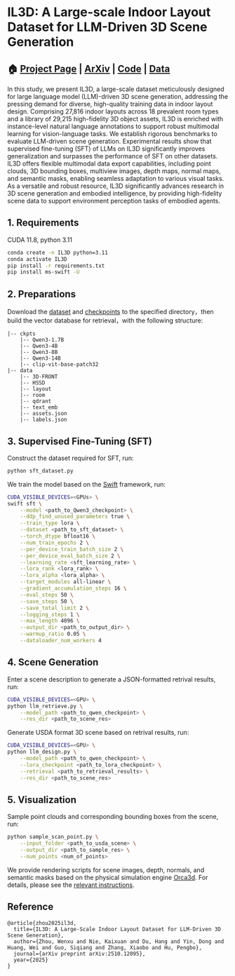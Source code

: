 # IL3D: A Large-scale Indoor Layout Dataset for LLM-Driven 3D Scene Generation

## 🏠 [Project Page](https://wenxuzhou.github.io/project/IL3D/) | [ArXiv](https://arxiv.org/abs/2510.12095) | [Code](https://github.com/WenxuZhou/IL3D) | [Data](https://huggingface.co/datasets/WenxuZhou/IL3D)

In this study, we present IL3D, a large-scale dataset meticulously designed for large language model (LLM)-driven 3D scene generation, addressing the pressing demand for diverse, high-quality training data in indoor layout design. Comprising 27,816 indoor layouts across 18 prevalent room types and a library of 29,215 high-fidelity 3D object assets, IL3D is enriched with instance-level natural language annotations to support robust multimodal learning for vision-language tasks. We establish rigorous benchmarks to evaluate LLM-driven scene generation. Experimental results show that supervised fine-tuning (SFT) of LLMs on IL3D significantly improves generalization and surpasses the performance of SFT on other datasets. IL3D offers flexible multimodal data export capabilities, including point clouds, 3D bounding boxes, multiview images, depth maps, normal maps, and semantic masks, enabling seamless adaptation to various visual tasks. As a versatile and robust resource, IL3D significantly advances research in 3D scene generation and embodied intelligence, by providing high-fidelity scene data to support environment perception tasks of embodied agents. 

## 1. Requirements
CUDA 11.8, python 3.11

```bash
conda create -n IL3D python=3.11
conda activate IL3D
pip install -r requirements.txt
pip install ms-swift -U
```

## 2. Preparations
Download the [dataset](./data/dataset.md) and [checkpoints](./ckpts/checkpoints.md) to the specified directory，then build the vector database for retrieval，with the following structure:

```
|-- ckpts
    |-- Qwen3-1.7B
    |-- Qwen3-4B
    |-- Qwen3-8B
    |-- Qwen3-14B
    |-- clip-vit-base-patch32
|-- data
    |-- 3D-FRONT
    |-- HSSD
    |-- layout
    |-- room
    |-- qdrant
    |-- text_emb
    |-- assets.json
    |-- labels.json
```

## 3. Supervised Fine-Tuning (SFT)
Construct the dataset required for SFT, run:
```bash
python sft_dataset.py
```

We train the model based on the [Swift](https://github.com/modelscope/ms-swift) framework, run:
```bash
CUDA_VISIBLE_DEVICES=<GPUs> \
swift sft \
    --model <path_to_Qwen3_checkpoint> \
    --ddp_find_unused_parameters true \
    --train_type lora \
    --dataset <path_to_sft_dataset> \
    --torch_dtype bfloat16 \
    --num_train_epochs 2 \
    --per_device_train_batch_size 2 \
    --per_device_eval_batch_size 2 \
    --learning_rate <sft_learning_rate> \
    --lora_rank <lora_rank> \
    --lora_alpha <lora_alpha> \
    --target_modules all-linear \
    --gradient_accumulation_steps 16 \
    --eval_steps 50 \
    --save_steps 50 \
    --save_total_limit 2 \
    --logging_steps 1 \
    --max_length 4096 \
    --output_dir <path_to_output_dir> \
    --warmup_ratio 0.05 \
    --dataloader_num_workers 4
```


## 4. Scene Generation
Enter a scene description to generate a JSON-formatted retrival results, run:
```bash
CUDA_VISIBLE_DEVICES=<GPU> \
python llm_retrieve.py \
    --model_path <path_to_qwen_checkpoint> \
    --res_dir <path_to_scene_res>
```

Generate USDA format 3D scene based on retrival results, run:
```bash
CUDA_VISIBLE_DEVICES=<GPU> \
python llm_design.py \
    --model_path <path_to_qwen_checkpoint> \
    --lora_checkpoint <path_to_lora_checkpoint> \
    --retrieval <path_to_retrieval_results> \
    --res_dir <path_to_scene_res>
```

## 5. Visualization
Sample point clouds and corresponding bounding boxes from the scene, run:

```bash
python sample_scan_point.py \
    --input_folder <path_to_usda_scene> \
    --output_dir <path_to_sample_res> \
    --num_points <num_of_points>
```

We provide rendering scripts for scene images, depth, normals, and semantic masks based on the physical simulation engine [Orca3d](http://www.orca3d.cn/).
For details, please see the [relevant instructions](./render/README.md).

## Reference

```
@article{zhou2025il3d,
  title={IL3D: A Large-Scale Indoor Layout Dataset for LLM-Driven 3D Scene Generation},
  author={Zhou, Wenxu and Nie, Kaixuan and Du, Hang and Yin, Dong and Huang, Wei and Guo, Siqiang and Zhang, Xiaobo and Hu, Pengbo},
  journal={arXiv preprint arXiv:2510.12095},
  year={2025}
}
```
